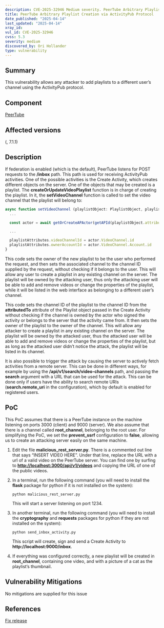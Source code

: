 ```yaml
---
description: CVE-2025-32946 Medium severity. PeerTube Arbitrary Playlist Creation via ActivityPub Protocol
title: PeerTube Arbitrary Playlist Creation via ActivityPub Protocol
date_published: "2025-04-14"
last_updated: "2025-04-14"
xray_id:
vul_id: CVE-2025-32946
cvss: 5.3
severity: medium
discovered_by: Ori Hollander
type: vulnerability
---
```

## Summary
This vulnerability allows any attacker to add playlists to a different user’s channel using the ActivityPub protocol.

## Component

[PeerTube](https://github.com/Chocobozzz/PeerTube)



## Affected versions

(, 7.1.1)



## Description

If federation is enabled (which is the default), PeerTube listens for POST requests to the **/inbox** path. This path is used for receiving ActivityPub activities. One of the possible activities is the Create Activity, which creates different objects on the server. One of the objects that may be created is a playlist. The **createOrUpdateVideoPlaylist** function is in charge of creating the playlist. In it, the **setVideoChannel** function is called to set the video channel that the playlist will belong to:

```js
async function setVideoChannel (playlistObject: PlaylistObject, playlistAttributes: AttributesOnly<VideoPlaylistModel>) {
  ...

  const actor = await getOrCreateAPActor(getAPId(playlistObject.attributedTo[0]), 'all')

  ...

  playlistAttributes.videoChannelId = actor.VideoChannel.id
  playlistAttributes.ownerAccountId = actor.VideoChannel.Account.id
}
```

This code sets the owner of the new playlist to be the user who performed the request, and then sets the associated channel to the channel ID supplied by the request, without checking if it belongs to the user. This will allow any user to create a playlist in any existing channel on the server. The playlist will be owned by the attacking user, thus only the attacking user will be able to add and remove videos or change the properties of the playlist, while it will be listed in the web interface as belonging to a different user’s channel.



This code sets the channel ID of the playlist to the channel ID from the **attributedTo** attribute of the Playlist object passed in the Create Activity without checking if the channel is owned by the actor who signed the activity or belongs to the server that the activity came from. It then sets the owner of the playlist to the owner of the channel. This will allow any attacker to create a playlist in any existing channel on the server. The playlist will be owned by the attacked user, thus the attacked user will be able to add and remove videos or change the properties of the playlist, but as long as the attacked user didn’t notice the attack, the playlist will be listed in its channel.

It is also possible to trigger the attack by causing the server to actively fetch activities from a remote server. This can be done in different ways, for example by using the **/api/v1/search/video-channels** path, and passing the **search** argument with a URL that can be used for the attack. This can be done only if users have the ability to search remote URIs (**search.remote_uri** in the configuration), which by default is enabled for registered users.



## PoC

This PoC assumes that there is a PeerTube instance on the machine listening on ports 3000 (client) and 9000 (server). We also assume that there is a channel called **root_channel**, belonging to the root user. For simplifying the PoC, we set the **prevent_ssrf** configuration to **false**, allowing us to create an attacking server easily on the same machine.
1. Edit the file **malicious_rest_server.py**. There is a commented out line that says “INSERT VIDEO HERE”. Under that line, replace the URL with a url of a valid video on the PeerTube server. You can find one by surfing to [**http://localhost:3000/api/v1/videos**](http://localhost:3000/api/v1/videos) and copying the URL of one of the public videos.

1. In a terminal, run the following command (you will need to install the **flask** package for python if it is not installed on the system):

   ```
   python malicious_rest_server.py
   ```

   This will start a server listening on port 1234.

1. In another terminal, run the following command (you will need to install the **cryptography** and **requests** packages for python if they are not installed on the system):

   ```
   python send_inbox_activity.py
   ```

   This script will create, sign and send a Create Activity to **http://localhost:9000/inbox**.

1. If everything was configured correctly, a new playlist will be created in **root_channel**, containing one video, and with a picture of a cat as the playlist’s thumbnail.

## Vulnerability Mitigations

No mitigations are supplied for this issue



## References

[Fix release](https://github.com/Chocobozzz/PeerTube/releases/tag/v7.1.1)
